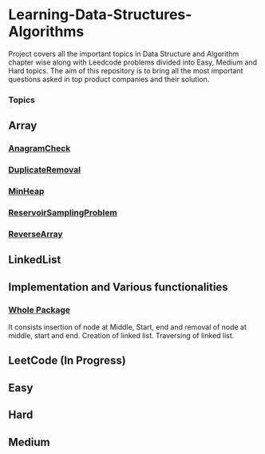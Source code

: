 # Learning-Data-Structures-Algorithms
Project covers all the important topics in Data Structure and Algorithm chapter wise along with Leedcode problems divided into
Easy, Medium and Hard topics. The aim of this repository is to bring all the most important questions asked in top product companies and their solution.

### Topics

## Array
### [AnagramCheck](https://github.com/chiradeepbanerjee1990/Learning-Data-Structures-Algorithms/blob/master/src/Array/AnagramCheck.java) 
### [DuplicateRemoval](https://github.com/chiradeepbanerjee1990/Learning-Data-Structures-Algorithms/blob/master/src/Array/DuplicateRemoval.java) 
### [MinHeap](https://github.com/chiradeepbanerjee1990/Learning-Data-Structures-Algorithms/blob/master/src/Array/MinHeap.java) 
### [ReservoirSamplingProblem](https://github.com/chiradeepbanerjee1990/Learning-Data-Structures-Algorithms/blob/master/src/Array/ReservoirSamplingProblem.java) 
### [ReverseArray](https://github.com/chiradeepbanerjee1990/Learning-Data-Structures-Algorithms/blob/master/src/Array/ReverseArray.java) 

## LinkedList

## Implementation and Various functionalities
### [Whole Package](https://github.com/chiradeepbanerjee1990/Learning-Data-Structures-Algorithms/tree/master/src/LinkedList)
It consists insertion of node at Middle, Start, end and removal of node at middle, start and end. Creation of linked list. Traversing of linked list.

## LeetCode (In Progress)

## Easy

## Hard

## Medium






